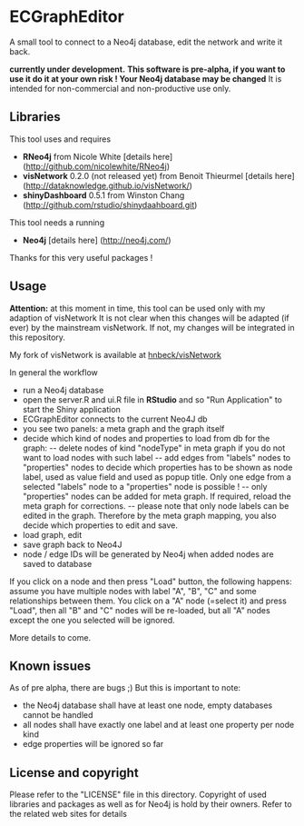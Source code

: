 # ECGraphEditor
A small tool to connect to a Neo4j database, edit the network and write it back.

**currently under development.**
**This software is pre-alpha, if you want to use it do it at your own risk ! Your Neo4j database may be changed**
It is intended for non-commercial and non-productive use only.

## Libraries
This tool uses and requires

- **RNeo4j** from Nicole White [details here] (http://github.com/nicolewhite/RNeo4j)
- **visNetwork** 0.2.0 (not released yet) from Benoit Thieurmel [details here] (http://dataknowledge.github.io/visNetwork/)
- **shinyDashboard** 0.5.1 from Winston Chang (http://github.com/rstudio/shinydaahboard.git)

This tool needs a running

- **Neo4j** [details here] (http://neo4j.com/)

Thanks for this very useful packages !

## Usage
**Attention:** at this moment in time, this tool can be used only with my adaption of visNetwork
It is not clear when this changes will be adapted (if ever) by the mainstream visNetwork. If not, 
my changes will be integrated in this repository.

My fork of visNetwork is available at  [hnbeck/visNetwork](https://github.com/hnbeck/visNetwork.git)

In general the workflow

- run a Neo4j database
- open the server.R and ui.R file in **RStudio** and so "Run Application" to start the Shiny application
- ECGraphEditor connects to the current Neo4J db 
- you see two panels: a meta graph and the graph itself
- decide which kind of nodes and properties to load from db for the graph:
	-- delete nodes of kind "nodeType" in meta graph if you do not want to load nodes with such label
	-- add edges from "labels" nodes to "properties" nodes to decide which properties has to be shown
		as node label, used as value field and used as popup title. Only one edge from a selected
		"labels" node to a "properties" node is possible ! 
	-- only "properties" nodes can be added for meta graph. If required, reload the meta graph for corrections. 
	-- please note that only node labels can be edited in the graph. Therefore by the meta graph mapping, you
	   also decide which properties to edit and save.
- load graph, edit
- save graph back to Neo4J
- node / edge IDs will be generated by Neo4j when added nodes are saved to database

If you click on a node and then press "Load" button, the following happens:
assume you have multiple nodes with label "A", "B", "C" and some relationships between them.
You click on a "A" node (=select it) and press "Load", then all "B" and "C" nodes will be re-loaded, but all
"A" nodes except the one you selected will be ignored. 

More details to come.

## Known issues

As of pre alpha, there are bugs ;) 
But this is important to note:
- the Neo4j database shall have at least one node, empty databases cannot be handled
- all nodes shall have exactly one label and at least one property per node kind
- edge properties will be ignored so far

## License and copyright
Please refer to the "LICENSE" file in this directory. 
Copyright of used libraries and packages as well as for Neo4j is hold by their owners.
Refer to the related web sites for details